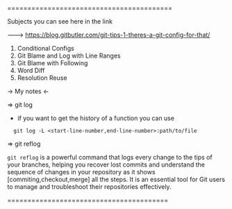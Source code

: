 
=========================================

Subjects you can see here in the link 

---> https://blog.gitbutler.com/git-tips-1-theres-a-git-config-for-that/


1. Conditional Configs
2. Git Blame and Log with Line Ranges
3. Git Blame with Following
4. Word Diff
5. Resolution Reuse


-> My notes <- 

=> git log 

* if you want to get the history of a function you can use 

```
  git log -L <start-line-number,end-line-number>:path/to/file

```

=> git reflog


`git reflog` is a powerful command that logs every change to the tips of your branches, helping you recover lost commits and understand the sequence of changes in your repository as it shows [commiting,checkout,merge] all the steps. It is an essential tool for Git users to manage and troubleshoot their repositories effectively.



========================================





